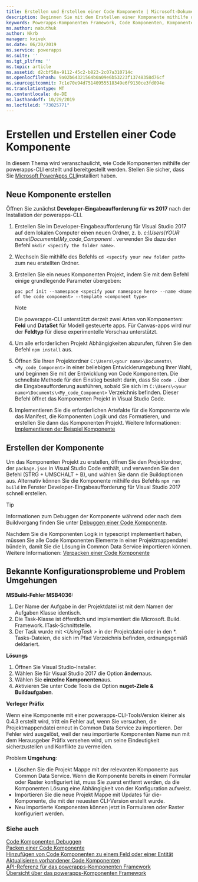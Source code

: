 ```yaml
---
title: Erstellen und Erstellen einer Code Komponente | Microsoft-Dokumentation
description: Beginnen Sie mit dem Erstellen einer Komponente mithilfe der Tools von powerapps Component Framework.
keywords: Powerapps-Komponenten Framework, Code Komponenten, Komponenten Framework
ms.author: nabuthuk
author: Nkrb
manager: kvivek
ms.date: 06/20/2019
ms.service: powerapps
ms.suite: ''
ms.tgt_pltfrm: ''
ms.topic: article
ms.assetid: d2cbf58a-9112-45c2-b823-2c07a310714c
ms.openlocfilehash: 9a02b64321564b0a09e6b53223f13748358d76cf
ms.sourcegitcommit: 7c1e70e94d75140955518349e6f9130ce3fd094e
ms.translationtype: MT
ms.contentlocale: de-DE
ms.lasthandoff: 10/29/2019
ms.locfileid: "73025771"
---
```

# <a name="create-and-build-a-code-component"></a>Erstellen und Erstellen einer Code Komponente

In diesem Thema wird veranschaulicht, wie Code Komponenten mithilfe der powerapps-CLI erstellt und bereitgestellt werden. Stellen Sie sicher, dass Sie [Microsoft PowerApps CLI](https://aka.ms/PowerAppsCLI)installiert haben.

## <a name="create-a-new-component"></a>Neue Komponente erstellen

Öffnen Sie zunächst **Developer-Eingabeaufforderung für vs 2017** nach der Installation der powerapps-CLI.

1. Erstellen Sie im Developer-Eingabeaufforderung für Visual Studio 2017 auf dem lokalen Computer einen neuen Ordner, z. b. *c:\Users\YOUR name\Documents\My_code_Component* . verwenden Sie dazu den Befehl `mkdir <Specify the folder name>`.
2. Wechseln Sie mithilfe des Befehls `cd <specify your new folder path>` zum neu erstellten Ordner.
3. Erstellen Sie ein neues Komponenten Projekt, indem Sie mit dem Befehl einige grundlegende Parameter übergeben:

    `pac pcf init --namespace <specify your namespace here> --name <Name of the code component> --template <component type>`
 
   > [!NOTE]
   > Die powerapps-CLI unterstützt derzeit zwei Arten von Komponenten: **Feld** und **DataSet** für Modell gesteuerte apps.  Für Canvas-apps wird nur der **Feldtyp** für diese experimentelle Vorschau unterstützt.

4. Um alle erforderlichen Projekt Abhängigkeiten abzurufen, führen Sie den Befehl `npm install` aus.
5. Öffnen Sie Ihren Projektordner `C:\Users\<your name>\Documents\<My_code_Component>` in einer beliebigen Entwicklerumgebung Ihrer Wahl, und beginnen Sie mit der Entwicklung von Code Komponenten. Die schnellste Methode für den Einstieg besteht darin, dass Sie `code .` über die Eingabeaufforderung ausführen, sobald Sie sich im `C:\Users\<your name>\Documents\<My_code_Component>` Verzeichnis befinden. Dieser Befehl öffnet das Komponenten Projekt in Visual Studio Code.
6. Implementieren Sie die erforderlichen Artefakte für die Komponente wie das Manifest, die Komponenten Logik und das Formatieren, und erstellen Sie dann das Komponenten Projekt. Weitere Informationen: [Implementieren der Beispiel Komponente](implementing-controls-using-typescript.md)

## <a name="build-your-component"></a>Erstellen der Komponente

Um das Komponenten Projekt zu erstellen, öffnen Sie den Projektordner, der `package.json` in Visual Studio Code enthält, und verwenden Sie den Befehl (STRG + UMSCHALT + B), und wählen Sie dann die Buildoptionen aus. Alternativ können Sie die Komponente mithilfe des Befehls `npm run build` im Fenster Developer-Eingabeaufforderung für Visual Studio 2017 schnell erstellen.

> [!TIP]
> Informationen zum Debuggen der Komponente während oder nach dem Buildvorgang finden Sie unter [Debuggen einer Code Komponente](debugging-custom-controls.md).

Nachdem Sie die Komponenten Logik in typescript implementiert haben, müssen Sie alle Code Komponenten Elemente in einer Projektmappendatei bündeln, damit Sie die Lösung in Common Data Service importieren können. Weitere Informationen: [Verpacken einer Code Komponente](import-custom-controls.md)

## <a name="known-configuration-issues-and-workarounds"></a>Bekannte Konfigurationsprobleme und Problem Umgehungen

**MSBuild-Fehler MSB4036:**

1. Der Name der Aufgabe in der Projektdatei ist mit dem Namen der Aufgaben Klasse identisch.
2. Die Task-Klasse ist öffentlich und implementiert die Microsoft. Build. Framework. ITask-Schnittstelle.
3. Der Task wurde mit *\<UsingTask >* in der Projektdatei oder in den *. Tasks-Dateien, die sich im Pfad Verzeichnis befinden, ordnungsgemäß deklariert.

**Lösungs**

1. Öffnen Sie Visual Studio-Installer. 
1. Wählen Sie für Visual Studio 2017 die Option **ändern**aus. 
1. Wählen Sie **einzelne Komponenten**aus.
1. Aktivieren Sie unter Code Tools die Option **nuget-Ziele & Buildaufgaben**.

**Verleger Präfix**

Wenn eine Komponente mit einer powerapps-CLI-ToolsVersion kleiner als 0.4.3 erstellt wird, tritt ein Fehler auf, wenn Sie versuchen, die Projektmappendatei erneut in Common Data Service zu importieren. Der Fehler wird ausgelöst, weil der neu importierte Komponenten Name nun mit dem Herausgeber Präfix versehen wird, um seine Eindeutigkeit sicherzustellen und Konflikte zu vermeiden.

Problem **Umgehung**:

- Löschen Sie die Projekt Mappe mit der relevanten Komponente aus Common Data Service. Wenn die Komponente bereits in einem Formular oder Raster konfiguriert ist, muss Sie zuerst entfernt werden, da die Komponenten Lösung eine Abhängigkeit von der Konfiguration aufweist.  
- Importieren Sie die neue Projekt Mappe mit Updates für die-Komponente, die mit der neuesten CLI-Version erstellt wurde.
- Neu importierte Komponenten können jetzt in Formularen oder Raster konfiguriert werden.  


<!--2. When the components are created with the publisher prefix in mixed or upper case using the new CLI tooling version, it throws an error while importing the solution. This happens because the updated tooling version (0.4.3 and newer) now enforces the platform standard for lower case publisher prefix.

   **Workaround**:

    Update the solution and customizations to ensure that the associated prefix is modified to lower case and import the new solution into Common Data Service.-->


### <a name="see-also"></a>Siehe auch

[Code Komponenten Debuggen](debugging-custom-controls.md)<br/>
[Packen einer Code Komponente](import-custom-controls.md)<br/>
[Hinzufügen von Code Komponenten zu einem Feld oder einer Entität](add-custom-controls-to-a-field-or-entity.md)<br/>
[Aktualisieren vorhandener Code Komponenten](updating-existing-controls.md)<br/>
[API-Referenz für das powerapps-Komponenten Framework](reference/index.md)<br/>
[Übersicht über das powerapps-Komponenten Framework](overview.md)
